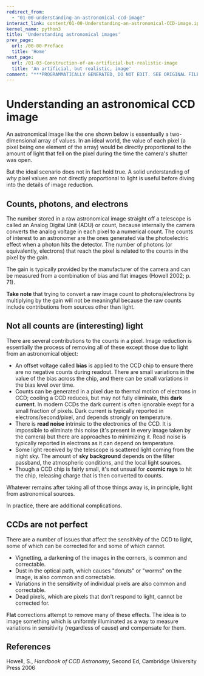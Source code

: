 ```yaml
---
redirect_from:
  - "01-00-understanding-an-astronomical-ccd-image"
interact_link: content/01-00-Understanding-an-astronomical-CCD-image.ipynb
kernel_name: python3
title: 'Understanding astronomical images'
prev_page:
  url: /00-00-Preface
  title: 'Home'
next_page:
  url: /01-03-Construction-of-an-artificial-but-realistic-image
  title: 'An artificial, but realistic, image'
comment: "***PROGRAMMATICALLY GENERATED, DO NOT EDIT. SEE ORIGINAL FILES IN /content***"
---
```


# Understanding an astronomical CCD image


An astronomical image like the one shown below is essentually a two-dimensional array of values. In an ideal world, the value of each pixel (a pixel being one element of the array) would be directly proportional to the amount of light that fell on the pixel during the time the camera's shutter was open. 

But the ideal scenario does not in fact hold true. A solid understanding of *why* pixel values are not directly proportional to light is useful before diving into the details of image reduction.

## Counts, photons, and electrons

The number stored in a raw astronomical image straight off a telescope is called an Analog Digital Unit (ADU) or count, because internally the camera converts the analog voltage in each pixel to a numerical count. The counts of interest to an astronomer are the ones generated via the photoelectric effect when a photon hits the detector. The number of photons (or equivalently, electrons) that reach the pixel is related to the counts in the pixel by the gain.

The gain is typically provided by the manufacturer of the camera and can be measured from a combination of bias and flat images (Howell 2002; p. 71).

**Take note** that trying to convert a raw image count to photons/electrons by multiplying by the gain will not be meaningful because the raw counts include contributions from sources other than light.

## Not all counts are (interesting) light

There are several contributions to the counts in a pixel. Image reduction is essentially the process of removing all of these except those due to light from an astronomical object:

+ An offset voltage called **bias** is applied to the CCD chip to ensure there are no negative counts during readout. There are small variations in the value of the bias across the chip, and there can be small variations in the bias level over time.
+ Counts can be generated in a pixel due to thermal motion of electrons in CCD; cooling a CCD reduces, but may not fully eliminate, this **dark current**. In modern CCDs the dark current is often ignorable exept for a small fraction of pixels. Dark current is typically reported in electrons/second/pixel, and depends strongly on temperature.
+ There is **read noise** intrinsic to the electronics of the CCD. It is impossible to eliminate this noise (it's present in every image taken by the camera) but there are approaches to minimizing it. Read noise is typically reported in electrons as it can depend on temperature.
+ Some light received by the telescope is scattered light coming from the night sky. The amount of **sky background** depends on the filter passband, the atmospheric conditions, and the local light sources.
+ Though a CCD chip is fairly small, it's not unsual for **cosmic rays** to hit the chip, releasing charge that is then converted to counts.

Whatever remains after taking all of those things away is, in principle, light from astronomical sources.

In practice, there are additional complications.

## CCDs are not perfect

There are a number of issues that affect the sensitivity of the CCD to light, some of which can be corrected for and some of which cannot.

+ Vignetting, a darkening of the images in the corners, is common and correctable.
+ Dust in the optical path, which causes "donuts" or "worms" on the image, is also common and correctable.
+ Variations in the sensitivity of individual pixels are also common and correctable.
+ Dead pixels, which are pixels that don't respond to light, cannot be corrected for.

**Flat** corrections attempt to remove many of these effects. The idea is to image something which is uniformly illuminated as a way to measure variations in sensitivity (regardless of cause) and compensate for them.

## References

Howell, S., *Handbook of CCD Astronomy*, Second Ed, Cambridge University Press 2006 

